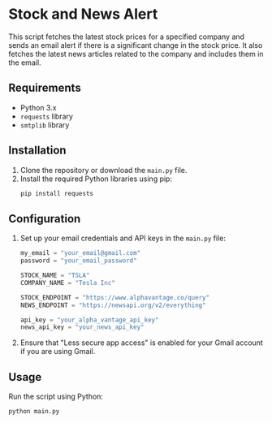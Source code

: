 # Stock and News Alert

This script fetches the latest stock prices for a specified company and sends an email alert if there is a significant change in the stock price. It also fetches the latest news articles related to the company and includes them in the email.

## Requirements

- Python 3.x
- `requests` library
- `smtplib` library

## Installation

1. Clone the repository or download the `main.py` file.
2. Install the required Python libraries using pip:
    ```sh
    pip install requests
    ```

## Configuration

1. Set up your email credentials and API keys in the `main.py` file:
    ```python
    my_email = "your_email@gmail.com"
    password = "your_email_password"

    STOCK_NAME = "TSLA"
    COMPANY_NAME = "Tesla Inc"

    STOCK_ENDPOINT = "https://www.alphavantage.co/query"
    NEWS_ENDPOINT = "https://newsapi.org/v2/everything"

    api_key = "your_alpha_vantage_api_key"
    news_api_key = "your_news_api_key"
    ```

2. Ensure that "Less secure app access" is enabled for your Gmail account if you are using Gmail.

## Usage

Run the script using Python:
```sh
python main.py

